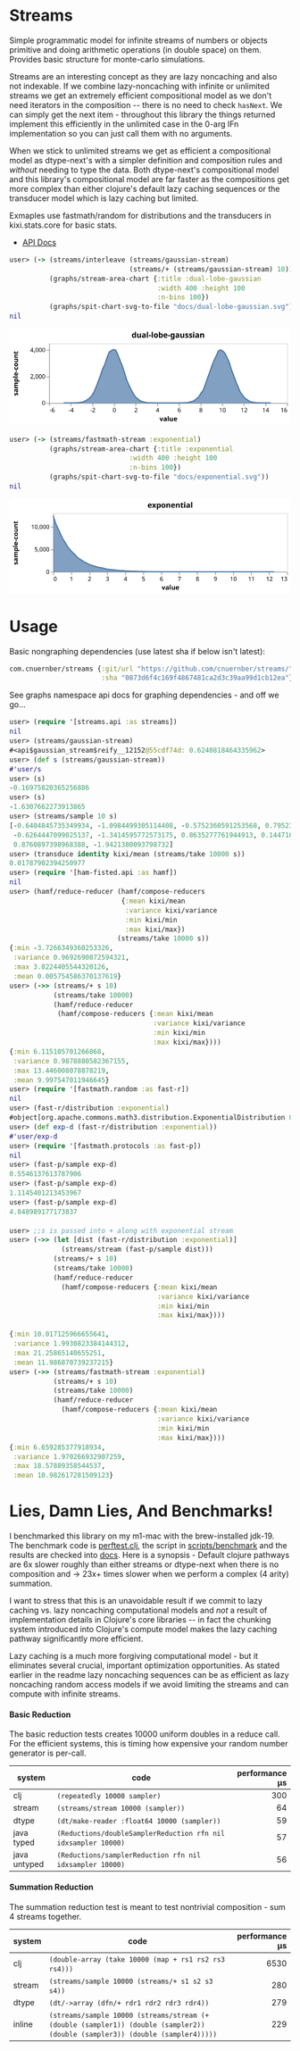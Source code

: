 # Streams


Simple programmatic model for infinite streams of numbers or objects primitive
and doing arithmetic operations (in double space) on them.  Provides basic structure for
monte-carlo simulations.

Streams are an interesting concept as they are lazy noncaching and also not indexable.  If we
combine lazy-noncaching with infinite or unlimited streams we get an extremely efficient
compositional model as we don't need iterators in the composition -- there is no need to
check `hasNext`.  We can simply get the next item - throughout this library the things returned
implement this efficiently in the unlimited case in the 0-arg IFn implementation so you can
just call them with no arguments.

When we stick to unlimited streams we get as efficient a compositional model as dtype-next's with
a simpler definition and composition rules and *without* needing to type the data.  Both
dtype-next's compositional model and this library's compositional model are far faster
as the compositions get more complex than either clojure's default lazy caching sequences or
the transducer model which is lazy caching but limited.

Exmaples use fastmath/random for distributions and the transducers in kixi.stats.core for
basic stats.


* [API Docs](https://cnuernber.github.io/streams/)


```clojure
user> (-> (streams/interleave (streams/gaussian-stream)
                              (streams/+ (streams/gaussian-stream) 10))
          (graphs/stream-area-chart {:title :dual-lobe-gaussian
                                     :width 400 :height 100
                                     :n-bins 100})
          (graphs/spit-chart-svg-to-file "docs/dual-lobe-gaussian.svg"))
nil
```

![gaussian](docs/dual-lobe-gaussian.svg)

```clojure
user> (-> (streams/fastmath-stream :exponential)
          (graphs/stream-area-chart {:title :exponential
                              :width 400 :height 100
                              :n-bins 100})
          (graphs/spit-chart-svg-to-file "docs/exponential.svg"))
nil
```

![exponential](docs/exponential.svg)

# Usage

Basic nongraphing dependencies (use latest sha if below isn't latest):

```clojure
com.cnuernber/streams {:git/url "https://github.com/cnuernber/streams/"
                       :sha "0873d6f4c169f4867481ca2d3c39aa99d1cb12ea"}
```

See graphs namespace api docs for graphing dependencies - and off we go...


```clojure
user> (require '[streams.api :as streams])
nil
user> (streams/gaussian-stream)
#<api$gaussian_stream$reify__12152@55cdf74d: 0.6240818464335962>
user> (def s (streams/gaussian-stream))
#'user/s
user> (s)
-0.16975820365256886
user> (s)
-1.6307662273913865
user> (streams/sample 10 s)
[-0.6404845735349934, -1.0984499305114408, -0.5752360591253568, 0.7952341368967761,
 -0.6264447099025137, -1.3414595772573175, 0.8635277761944913, 0.14471045180223024,
 0.8760897398968388, -1.9421380093798732]
user> (transduce identity kixi/mean (streams/take 10000 s))
0.01787902394250977
user> (require '[ham-fisted.api :as hamf])
nil
user> (hamf/reduce-reducer (hamf/compose-reducers
                            {:mean kixi/mean
                             :variance kixi/variance
                             :min kixi/min
                             :max kixi/max})
                           (streams/take 10000 s))
{:min -3.7266349360253326,
 :variance 0.9692690872594321,
 :max 3.8224405544320126,
 :mean 0.005754586370137619}
user> (->> (streams/+ s 10)
           (streams/take 10000)
           (hamf/reduce-reducer
            (hamf/compose-reducers {:mean kixi/mean
                                    :variance kixi/variance
                                    :min kixi/min
                                    :max kixi/max})))
{:min 6.115105701266868,
 :variance 0.9878880582367155,
 :max 13.446008078878219,
 :mean 9.997547011946645}
user> (require '[fastmath.random :as fast-r])
nil
user> (fast-r/distribution :exponential)
#object[org.apache.commons.math3.distribution.ExponentialDistribution 0x3dd142f6 "org.apache.commons.math3.distribution.ExponentialDistribution@3dd142f6"]
user> (def exp-d (fast-r/distribution :exponential))
#'user/exp-d
user> (require '[fastmath.protocols :as fast-p])
nil
user> (fast-p/sample exp-d)
0.5546137613787906
user> (fast-p/sample exp-d)
1.1145401213453967
user> (fast-p/sample exp-d)
4.848989177173837

user> ;;s is passed into + along with exponential stream
user> (->> (let [dist (fast-r/distribution :exponential)]
             (streams/stream (fast-p/sample dist)))
           (streams/+ s 10)
           (streams/take 10000)
           (hamf/reduce-reducer
             (hamf/compose-reducers {:mean kixi/mean
                                     :variance kixi/variance
                                     :min kixi/min
                                     :max kixi/max})))

{:min 10.017125966655641,
 :variance 1.9930823384144312,
 :max 21.25865140655251,
 :mean 11.986870739237215}
user> (->> (streams/fastmath-stream :exponential)
           (streams/+ s 10)
           (streams/take 10000)
           (hamf/reduce-reducer
             (hamf/compose-reducers {:mean kixi/mean
                                     :variance kixi/variance
                                     :min kixi/min
                                     :max kixi/max})))
{:min 6.659285377918934,
 :variance 1.970266932907259,
 :max 18.57889358544537,
 :mean 10.982617281509123}
```

# Lies, Damn Lies, And Benchmarks!

I benchmarked this library on my m1-mac with the brew-installed jdk-19.  The
benchmark code is [perftest.clj](dev/src/perftest.clj), the script
in [scripts/benchmark](scripts/benchmark) and the results are
checked into [docs](docs/m1-mac-benchmark.data).  Here is a synopsis -
Default clojure pathways are 6x slower roughly than either streams or dtype-next
when there is no composition and -> 23x+ times slower when we perform a complex
(4 arity) summation.

I want to stress that this is an unavoidable result if we commit to lazy caching vs.
lazy noncaching computational models and *not* a result of implementation details in
Clojure's core libraries -- in fact the chunking system introduced into Clojure's compute
model makes the lazy caching pathway significantly more efficient.

Lazy caching is a much more forgiving computational model - but it eliminates several crucial,
important optimization opportunities.  As stated earlier in the readme lazy noncaching sequences
can be as efficient as lazy noncaching random access models if we avoid limiting the streams
and can compute with infinite streams.

#### Basic Reduction

The basic reduction tests creates 10000 uniform doubles in a reduce call.  For the efficient systems,
this is timing how expensive your random number generator is per-call.


| system       |   code                                                         | performance µs |
| ---          |  ---                                                           | ---:           |
| clj          | `(repeatedly 10000 sampler)`                                   | 300            |
| stream       | `(streams/stream 10000 (sampler))`                             | 64             |
| dtype        | `(dt/make-reader :float64 10000 (sampler))`                    | 59             |
| java typed   | `(Reductions/doubleSamplerReduction rfn nil idxsampler 10000)` | 57             |
| java untyped | `(Reductions/samplerReduction rfn nil idxsampler 10000)`       | 56             |



#### Summation Reduction

The summation reduction test is meant to test nontrivial composition - sum 4 streams together.


| system | code                                                                                                                          | performance µs |
| ------ | ---                                                                                                                           | -----------:   |
| clj    | `(double-array (take 10000 (map + rs1 rs2 rs3 rs4)))`                                                                         | 6530           |
| stream | `(streams/sample 10000 (streams/+ s1 s2 s3 s4))`                                                                              | 280            |
| dtype  | `(dt/->array (dfn/+ rdr1 rdr2 rdr3 rdr4))`                                                                                    | 279            |
| inline | `(streams/sample 10000 (streams/stream (+ (double (sampler1)) (double (sampler2)) (double (sampler3)) (double (sampler4)))))` | 229            |
